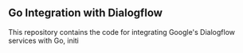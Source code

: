 ## Go Integration with Dialogflow
This repository contains the code for integrating Google's Dialogflow services with Go, initi